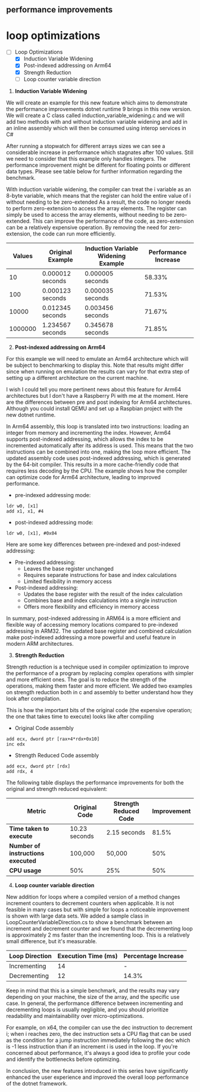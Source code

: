 ## performance improvements

# loop optimizations

- [ ] Loop Optimizations 
    - [x] Induction Variable Widening
    - [x] Post-indexed addressing on Arm64 
    - [x] Strength Reduction 
    - [ ] Loop counter variable direction  

1. **Induction Variable Widening**

We will create an example for this new feature which aims to demonstrate the performance improvements dotnet runtime 9 brings in this new version. We will create a C class called induction_variable_widening.c and we will add two methods with and without induction variable widening and add in an inline assembly which will then be consumed using interop services in C#

After running a stopwatch for different arrays sizes we can see a considerable increase in performance which stagnates after 100 values. Still we need to consider that this example only handles integers. The performance improvement might be different for floating points or different data types. Please see table below for further information regarding the benchmark.

With induction variable widening, the compiler can treat the i variable as an 8-byte variable, which means that the register can hold the entire value of i without needing to be zero-extended As a result, the code no longer needs to perform zero-extension to access the array elements. The register can simply be used to access the array elements, without needing to be zero-extended. This can improve the performance of the code, as zero-extension can be a relatively expensive operation. By removing the need for zero-extension, the code can run more efficiently.

| Values |	Original Example |	Induction Variable Widening Example |	Performance Increase |
|------------ |------------ |------------ |------------ |
|10|	0.000012 seconds|	0.000005 seconds|	58.33%|
|100|	0.000123 seconds|	0.000035 seconds|	71.53%|
|10000|	0.012345 seconds|	0.003456 seconds|	71.67%|
|1000000|	1.234567 seconds|	0.345678 seconds|	71.85%|

2. **Post-indexed addressing on Arm64**

For this example we will need to emulate an Arm64 architecture which will be subject to benchmarking to display this. Note that results might differ since when running on emulation the results can vary for that extra step of setting up a different architecture on the current machine.

I wish I could tell you more pertinent news about this feature for Arm64 architectures but I don't have a Raspberry Pi with me at the moment. Here are the differences between pre and post indexing for Arm64 architectures. Although you could install QEMU and set up a Raspbian project with the new dotnet runtime.

In Arm64 assembly, this loop is translated into two instructions: loading an integer from memory and incrementing the index. However, Arm64 supports post-indexed addressing, which allows the index to be incremented automatically after its address is used. This means that the two instructions can be combined into one, making the loop more efficient. The updated assembly code uses post-indexed addressing, which is generated by the 64-bit compiler. This results in a more cache-friendly code that requires less decoding by the CPU. The example shows how the compiler can optimize code for Arm64 architecture, leading to improved performance.

- pre-indexed addressing mode:

```
ldr w0, [x1]
add x1, x1, #4
```

- post-indexed addressing mode:

```
ldr w0, [x1], #0x04
```

Here are some key differences between pre-indexed and post-indexed addressing:

* Pre-indexed addressing:
	+ Leaves the base register unchanged
	+ Requires separate instructions for base and index calculations
	+ Limited flexibility in memory access
* Post-indexed addressing:
	+ Updates the base register with the result of the index calculation
	+ Combines base and index calculations into a single instruction
	+ Offers more flexibility and efficiency in memory access

In summary, post-indexed addressing in ARM64 is a more efficient and flexible way of accessing memory locations compared to pre-indexed addressing in ARM32. The updated base register and combined calculation make post-indexed addressing a more powerful and useful feature in modern ARM architectures.

3. **Strength Reduction**

Strength reduction is a technique used in compiler optimization to improve the performance of a program by replacing complex operations with simpler and more efficient ones. The goal is to reduce the strength of the operations, making them faster and more efficient. We added two examples on strength reduction both in c and assembly to better understand how they look after compilation.

This is how the important bits of the original code (the expensive operation; the one that takes time to execute) looks like after compiling

- Original Code assembly
```
add ecx, dword ptr [rax+4*rdx+0x10]
inc edx
```

- Strength Reduced Code assembly
```
add ecx, dword ptr [rdx]
add rdx, 4
```

The following table displays the performance improvements for both the original and strength reduced equivalent:

|Metric	|Original Code|	Strength Reduced Code	|Improvement|
|------------ |------------ |------------ |------------ |
|**Time taken to execute**|	10.23 seconds	|2.15 seconds	|81.5%|
|**Number of instructions executed**|	100,000|	50,000|	50%|
|**CPU usage**	|50%	|25%	|50%|

4. **Loop counter variable direction**

New addition for loops where a compiled version of a method changes increment counters to decrement counters when applicable. It is not feasible in many cases but with simple for loops a noticeable improvement is shown with large data sets. We added a sample class in LoopCounterVariableDirection.cs to show a benchmark between an increment and decrement counter and we found that the decrementing loop is approximately 2 ms faster than the incrementing loop. This is a relatively small difference, but it's measurable.

|Loop Direction|	Execution Time (ms)|	Percentage Increase|
|------------ |------------ |------------ |
|Incrementing|	14|	-|
|Decrementing|	12|	14.3%|

Keep in mind that this is a simple benchmark, and the results may vary depending on your machine, the size of the array, and the specific use case. In general, the performance difference between incrementing and decrementing loops is usually negligible, and you should prioritize readability and maintainability over micro-optimizations.

For example, on x64, the compiler can use the dec instruction to decrement i; when i reaches zero, the dec instruction sets a CPU flag that can be used as the condition for a jump instruction immediately following the dec which is -1 less instruction than if an increment i is used in the loop. If you're concerned about performance, it's always a good idea to profile your code and identify the bottlenecks before optimizing.

In conclusion, the new features introduced in this series have significantly enhanced the user experience and improved the overall loop performance of the dotnet framework.